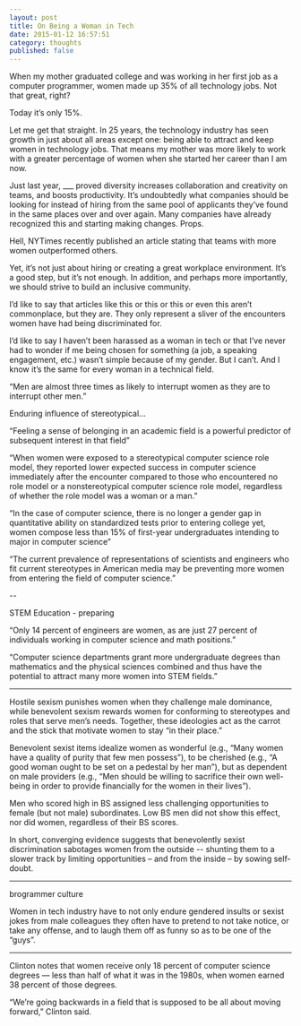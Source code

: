 ```yaml
---
layout: post
title: On Being a Woman in Tech
date: 2015-01-12 16:57:51
category: thoughts
published: false
---
```


When my mother graduated college and was working in her first job as a computer programmer, women made up 35% of all technology jobs. Not that great, right?

Today it’s only 15%.

Let me get that straight. In 25 years, the technology industry has seen growth in just about all areas except one: being able to attract and keep women in technology jobs. That means my mother was more likely to work with a greater percentage of women when she started her career than I am now.

Just last year, ___ proved diversity increases collaboration and creativity on teams, and boosts productivity. It’s undoubtedly what companies should be looking for instead of hiring from the same pool of applicants they’ve found in the same places over and over again. Many companies have already recognized this and starting making changes. Props.

Hell, NYTimes recently published an article stating that teams with more women outperformed others.

Yet, it’s not just about hiring or creating a great workplace environment. It’s a good step, but it’s not enough. In addition, and perhaps more importantly, we should strive to build an inclusive community.

I’d like to say that articles like this or this or this or even this aren’t commonplace, but they are. They only represent a sliver of the encounters women have had being discriminated for.

I’d like to say I haven’t been harassed as a woman in tech or that I’ve never had to wonder if me being chosen for something (a job, a speaking engagement, etc.) wasn’t simple because of my gender. But I can’t. And I know it’s the same for every woman in a technical field.


“Men are almost three times as likely to interrupt women as they are to interrupt other men.”

Enduring influence of stereotypical...

“Feeling a sense of belonging in an academic field is a powerful predictor of subsequent interest in that field”

“When women were exposed to a stereotypical computer science role model, they reported lower expected success in computer science immediately after the encounter compared to those who encountered no role model or a nonstereotypical computer science role model, regardless of whether the role model was a woman or a man.”

“In the case of computer science, there is no longer a gender gap in quantitative ability on standardized tests prior to entering college yet, women compose less than 15% of first-year undergraduates intending to major in computer science”

“The current prevalence of representations of scientists and engineers who fit current stereotypes in American media may be preventing more women from entering the field of computer science.”

--

STEM Education - preparing

“Only 14 percent of engineers are women, as are just 27 percent of individuals working in computer science and math positions.”

“Computer science departments grant more undergraduate degrees than mathematics and the physical sciences combined and thus have the potential to attract many more women into STEM fields.”

---

Hostile sexism punishes women when they challenge male dominance, while benevolent sexism rewards women for conforming to stereotypes and roles that serve men’s needs. Together, these ideologies act as the carrot and the stick that motivate women to stay “in their place.”

Benevolent sexist items idealize women as wonderful (e.g., “Many women have a quality of purity that few men possess”), to be cherished (e.g., “A good woman ought to be set on a pedestal by her man”), but as dependent on male providers (e.g., “Men should be willing to sacrifice their own well-being in order to provide financially for the women in their lives”).

Men who scored high in BS assigned less challenging opportunities to female (but not male) subordinates. Low BS men did not show this effect, nor did women, regardless of their BS scores.

In short, converging evidence suggests that benevolently sexist discrimination sabotages women from the outside -- shunting them to a slower track by limiting opportunities – and from the inside – by sowing self-doubt.

---

brogrammer culture

Women in tech industry have to not only endure gendered insults or sexist jokes from male colleagues they often have to pretend to not take notice, or take any offense, and to laugh them off as funny so as to be one of the “guys”.

---

Clinton notes that women receive only 18 percent of computer science degrees — less than half of what it was in the 1980s, when women earned 38 percent of those degrees.

“We’re going backwards in a field that is supposed to be all about moving forward,” Clinton said.
